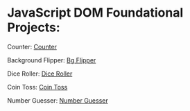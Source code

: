 # JavaScript DOM Foundational Projects:

Counter: [Counter](https://counter-six-psi.vercel.app/)

Background Flipper: [Bg Flipper](https://js-bg-flipper.vercel.app/)

Dice Roller: [Dice Roller](https://dice-roller-two-gamma.vercel.app/)

Coin Toss: [Coin Toss](https://coin-toss-xi.vercel.app/)

Number Guesser: [Number Guesser](https://js-dom-projects.vercel.app/)
